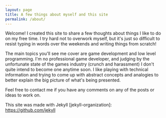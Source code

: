 ```yaml
---
layout: page
title: A few things about myself and this site
permalink: /about/
---
```


Welcome! I created this site to share a few thoughts about things I like to do on my free time. I try hard not to overwork myself, but it's just so difficult to resist typing in words over the weekends and writing things from scratch!

The main topics you'll see me cover are game development and low level programming. I'm no professional game developer, and judging by the unfortunate state of the games industry (crunch and harassment) I don't quite intend to become one anytime soon.
I like playing with technical information and trying to come up with abstract concepts and analogies to better explain the big picture of what's being presented.

Feel free to contact me if you have any comments on any of the posts or ideas to work on.

This site was made with Jekyll
[jekyll-organization]: https://github.com/jekyll
